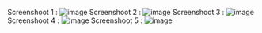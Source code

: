 Screenshoot 1 :
![image](https://github.com/user-attachments/assets/9147c649-ee16-43a7-8496-9e788567f1c5)
Screenshoot 2 :
![image](https://github.com/user-attachments/assets/c1bb486c-00a8-4ff4-a59a-35681b68301d)
Screenshoot 3 :
![image](https://github.com/user-attachments/assets/dc7be499-8663-41ec-886a-b20ee9769845)
Screenshoot 4 :
![image](https://github.com/user-attachments/assets/1d4eb3c1-a575-4294-acef-643b4dd9388e)
Screenshoot 5 :
![image](https://github.com/user-attachments/assets/83a7dc55-5135-4148-adde-a771a5ae4873)
